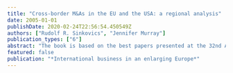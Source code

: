 ```yaml
---
title: "Cross-border M&As in the EU and the USA: a regional analysis"
date: 2005-01-01
publishDate: 2020-02-24T22:56:54.450549Z
authors: ["Rudolf R. Sinkovics", "Jennifer Murray"]
publication_types: ["6"]
abstract: "The book is based on the best papers presented at the 32nd Annual Conference of the UK Chapter of the Academy of International Business. With enlargement of the European Union in June 2004, the year witnessed the incorporation of 10 new member states. This enlargement presents significant economic, political and social challenges, but also provides major opportunities for collaboration between firms, governments and organisations. This book provides unique insights into the likely impact on international business policy and practice, following the dramatic changes to the context of the European marketplace. // Contents  List of Tables, List of Figures, Foreword; J.Clegg, Acknowledgements, Notes on the Contributors, Introduction: International Business in an Enlarging Europe; T.Morrow, S.Loane, J,Bell & C.Wheeler, PART I: INTERNALIZATION ISSUES, Non-sequential Internationalization Processes between Competition and Co-operation: A Tentative Reconciliation of Alternative Approaches; A.Zucchella, High-Tech, High Turbulence, High Performance? The Role of Competitive Environment in the Relationship between Technology Intensity, Customer Orientation and Export Performance; O.Kuivalainen, S.Sundqvis & J.W.Cadogan, PART II: EU ACCESSION, Trick or Treat? The Implications of EU Enlargement for the Location of Clothing Production; J.Newton & R.Strange, An Organizational Ecology-Based Study of Enterprise Development in Lithuania; D.Pollard & M.Jemicz, PART III: ENTRY MODES AND INVESTMENT, An Investigation into Factors Influencing Foreign Market Entry in Eastern Europe; H.Rogers; P.N.Ghauri & H.Langaard, Investing in Politically Unstable Countries: A Real Options Approach; A.Kudina, PART IV: MERGERS AND ACQUISITIONS, The Management of Communication and Interpersonal Relationships in the M&A Context; V.Kusstatscher, Cross-border M&A's in the EU and the US: A Regional Analysis; R.R.Sinkovics & J.Murray, The Role of the HR Function in International Mergers and Acquisitions; E.M.Antila, Culture Clashes and Organizational Identification in Cross-border Acquisitions; A.Zoueva, PART V: INTERNATIONAL HRM, Corporate Governance, Path Dependence and Neo-institutionalism: Business History and Modern Germany; T.Buck & A.Shahrim, The Strategic Development of Subsidiaries and Employment in Host Locations; F.McDonald, H-J.Tüselmann, U.Hope & D.Williams"
featured: false
publication: "*International business in an enlarging Europe*"
---
```


